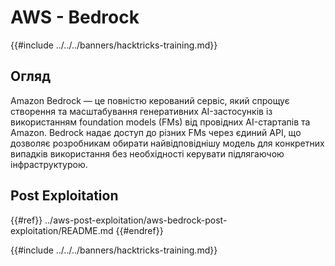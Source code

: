 # AWS - Bedrock

{{#include ../../../banners/hacktricks-training.md}}

## Огляд

Amazon Bedrock — це повністю керований сервіс, який спрощує створення та масштабування генеративних AI-застосунків із використанням foundation models (FMs) від провідних AI-стартапів та Amazon. Bedrock надає доступ до різних FMs через єдиний API, що дозволяє розробникам обирати найвідповіднішу модель для конкретних випадків використання без необхідності керувати підлягаючою інфраструктурою.

## Post Exploitation

{{#ref}}
../aws-post-exploitation/aws-bedrock-post-exploitation/README.md
{{#endref}}

{{#include ../../../banners/hacktricks-training.md}}
